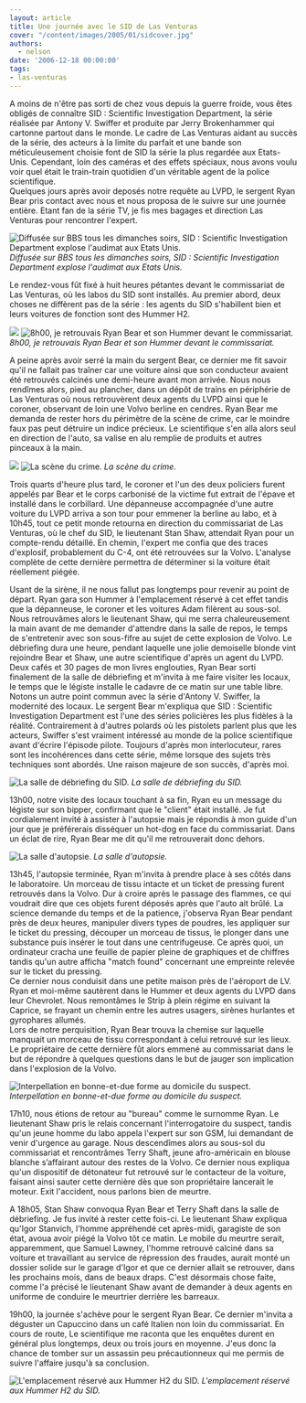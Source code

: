 ```yaml
---
layout: article
title: Une journée avec le SID de Las Venturas
cover: "/content/images/2005/01/sidcover.jpg"
authors:
  - nelson
date: '2006-12-18 00:00:00'
tags:
- las-venturas
---
```


A moins de n'être pas sorti de chez vous depuis la guerre froide, vous êtes obligés de connaître SID : Scientific Investigation Department, la série réalisée par Antony V. Swiffer et produite par Jerry Brokenhammer qui cartonne partout dans le monde. Le cadre de Las Venturas aidant au succès de la série, des acteurs à la limite du parfait et une bande son méticuleusement choisie font de SID la série la plus regardée aux Etats-Unis. Cependant, loin des caméras et des effets spéciaux, nous avons voulu voir quel était le train-train quotidien d'un véritable agent de la police scientifique.  
Quelques jours après avoir deposés notre requête au LVPD, le sergent Ryan Bear pris contact avec nous et nous proposa de le suivre sur une journée entière. Etant fan de la série TV, je fis mes bagages et direction Las Venturas pour rencontrer l'expert.

![Diffusée sur BBS tous les dimanches soirs, SID : Scientific Investigation Department explose l'audimat aux Etats Unis.](/content/images/2005/01/sidcover.jpg)
_Diffusée sur BBS tous les dimanches soirs, SID : Scientific Investigation Department explose l'audimat aux Etats Unis._

Le rendez-vous fût fixé à huit heures pétantes devant le commissariat de Las Venturas, où les labos du SID sont installés. Au premier abord, deux choses ne diffèrent pas de la série : les agents du SID s'habillent bien et leurs voitures de fonction sont des Hummer H2.

![](/content/images/2005/01/sidryanbear.jpg)
![8h00, je retrouvais Ryan Bear et son Hummer devant le commissariat.](/content/images/2005/01/sidrdv.jpg)
_8h00, je retrouvais Ryan Bear et son Hummer devant le commissariat._

A peine après avoir serré la main du sergent Bear, ce dernier me fit savoir qu'il ne fallait pas traîner car une voiture ainsi que son conducteur avaient été retrouvés calcinés une demi-heure avant mon arrivée. Nous nous rendîmes alors, pied au plancher, dans un dépôt de trains en périphérie de Las Venturas où nous retrouvèrent deux agents du LVPD ainsi que le coroner, observant de loin une Volvo berline en cendres. Ryan Bear me demanda de rester hors du périmètre de la scène de crime, car le moindre faux pas peut détruire un indice précieux. Le scientifique s'en alla alors seul en direction de l'auto, sa valise en alu remplie de produits et autres pinceaux à la main.

![](/content/images/2005/01/sidcrimescene2.jpg)
![La scène du crime.](/content/images/2005/01/sidcrimescene1.jpg)
_La scène du crime._

Trois quarts d'heure plus tard, le coroner et l'un des deux policiers furent appelés par Bear et le corps carbonisé de la victime fut extrait de l'épave et installé dans le corbillard. Une dépanneuse accompagnée d'une autre voiture du LVPD arriva a son tour pour emmener la berline au labo, et&nbsp;à 10h45, tout ce petit monde retourna en direction du commissariat de Las Venturas, où le chef du SID, le lieutenant Stan Shaw, attendait Ryan pour un compte-rendu détaillé. En chemin, l'expert me confia que des traces d'explosif, probablement du C-4, ont été retrouvées sur la Volvo. L'analyse complète de cette dernière permettra de déterminer si la voiture était réellement piégée.

Usant de la sirène, il ne nous fallut pas longtemps pour revenir au point de départ. Ryan gara son Hummer à l'emplacement réservé à cet effet tandis que la dépanneuse, le coroner et les voitures Adam filèrent au sous-sol.  
Nous retrouvâmes alors le lieutenant Shaw, qui me serra chaleureusement la main avant de me demander d'attendre dans la salle de repos, le temps de s'entretenir avec son sous-fifre au sujet de cette explosion de Volvo. Le débriefing dura une heure, pendant laquelle une jolie demoiselle blonde vint rejoindre Bear et Shaw, une autre scientifique d'après un agent du LVPD.  
Deux cafés et 30 pages de mon livres englouties, Ryan Bear sorti finalement de la salle de débriefing et m'invita à me faire visiter les locaux, le temps que le légiste installe le cadavre de ce matin sur une table libre. Notons un autre point commun avec la série d'Antony V. Swiffer, la modernité des locaux. Le sergent Bear m'expliqua que SID : Scientific Investigation Department est l'une des séries policières les plus fidèles à la réalité. Contrairement à d'autres polards où les pistolets parlent plus que les acteurs, Swiffer s'est vraiment intéressé au monde de la police scientifique avant d'écrire l'épisode pilote. Toujours d'après mon interlocuteur, rares sont les incohérences dans cette série, même lorsque des sujets très techniques sont abordés. Une raison majeure de son succès, d'après moi.

![La salle de débriefing du SID.](/content/images/2005/01/sidebriefing.jpg)
_La salle de débriefing du SID._

13h00, notre visite des locaux touchant à sa fin, Ryan eu un message du légiste sur son bipper, confirmant que le "client" était installé. Je fut cordialement invité à assister à l'autopsie mais je répondis à mon guide d'un jour que je préférerais disséquer un hot-dog en face du commissariat. Dans un éclat de rire, Ryan Bear me dit qu'il me retrouverait donc dehors.

![La salle d'autopsie.](/content/images/2005/01/sidautopsie.jpg)
_La salle d'autopsie._

13h45, l'autopsie terminée, Ryan m'invita à prendre place à ses côtés dans le laboratoire. Un morceau de tissu intacte et un ticket de pressing furent retrouvés dans la Volvo. Dur à croire après le passage des flammes, ce qui voudrait dire que ces objets furent déposés après que l'auto ait brûlé. La science demande du temps et de la patience, j'observa Ryan Bear pendant près de deux heures, manipuler divers types de poudres, les appliquer sur le ticket du pressing, découper un morceau de tissus, le plonger dans une substance puis insérer le tout dans une centrifugeuse. Ce après quoi, un ordinateur cracha une feuille de papier pleine de graphiques et de chiffres tandis qu'un autre afficha "match found" concernant une empreinte relevée sur le ticket du pressing.  
Ce dernier nous conduisit dans une petite maison près de l'aéroport de LV. Ryan et moi-même sautèrent dans le Hummer et deux agents du LVPD dans leur Chevrolet. Nous remontâmes le Strip à plein régime en suivant la Caprice, se frayant un chemin entre les autres usagers, sirènes hurlantes et gyrophares allumés.  
Lors de notre perquisition, Ryan Bear trouva la chemise sur laquelle manquait un morceau de tissu correspondant à celui retrouvé sur les lieux. Le propriétaire de cette dernière fût alors emmené au commissariat dans le but de répondre à quelques questions dans le but de jauger son implication dans l'explosion de la Volvo.

![Interpellation en bonne-et-due forme au domicile du suspect.](/content/images/2005/01/sidmaison.jpg)
_Interpellation en bonne-et-due forme au domicile du suspect._

17h10, nous étions de retour au "bureau" comme le surnomme Ryan. Le lieutenant Shaw pris le relais concernant l'interrogatoire du suspect, tandis qu'un jeune homme du labo appela l'expert sur son GSM, lui demandant de venir d'urgence au garage. Nous descendîmes alors au sous-sol du commissariat et rencontrâmes Terry Shaft, jeune afro-américain en blouse blanche s’affairant autour des restes de la Volvo. Ce dernier nous expliqua qu'un dispositif de détonateur fut retrouvé sur le contacteur de la voiture, faisant ainsi sauter cette dernière dès que son propriétaire lancerait le moteur. Exit l'accident, nous parlons bien de meurtre.

A 18h05, Stan Shaw convoqua Ryan Bear et Terry Shaft dans la salle de débriefing. Je fus invité à rester cette fois-ci. Le lieutenant Shaw expliqua qu'Igor Stanvich, l'homme appréhendé cet après-midi, garagiste de son état, avoua avoir piégé la Volvo tôt ce matin. Le mobile du meurtre serait, apparemment, que Samuel Lawney, l'homme retrouvé calciné dans sa voiture et travaillant au service de répression des fraudes, aurait monté un dossier solide sur le garage d'Igor et que ce dernier allait se retrouver, dans les prochains mois, dans de beaux draps. C'est désormais chose faite, comme l'a précisé le lieutenant Shaw avant de demander à deux agents en uniforme de conduire le meurtrier derrière les barreaux.

19h00, la journée s'achève pour le sergent Ryan Bear. Ce dernier m'invita a déguster un Capuccino dans un café Italien non loin du commissariat. En cours de route, Le scientifique me raconta que les enquêtes durent en général plus longtemps, deux ou trois jours en moyenne. J'eus donc la chance de tomber sur un assassin peu précautionneux qui me permis de suivre l'affaire jusqu'à sa conclusion.

![L'emplacement réservé aux Hummer H2 du SID.](/content/images/2005/01/sidh2park.jpg)
_L'emplacement réservé aux Hummer H2 du SID._
